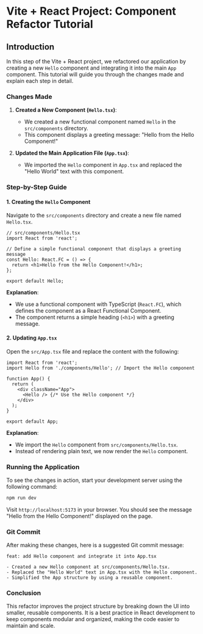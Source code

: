 
# Vite + React Project: Component Refactor Tutorial

## Introduction

In this step of the Vite + React project, we refactored our application by creating a new `Hello` component and integrating it into the main `App` component. This tutorial will guide you through the changes made and explain each step in detail.

### Changes Made

1. **Created a New Component (`Hello.tsx`)**:
   - We created a new functional component named `Hello` in the `src/components` directory.
   - This component displays a greeting message: "Hello from the Hello Component!"

2. **Updated the Main Application File (`App.tsx`)**:
   - We imported the `Hello` component in `App.tsx` and replaced the "Hello World" text with this component.

### Step-by-Step Guide

#### 1. Creating the `Hello` Component

Navigate to the `src/components` directory and create a new file named `Hello.tsx`.

```tsx
// src/components/Hello.tsx
import React from 'react';

// Define a simple functional component that displays a greeting message
const Hello: React.FC = () => {
  return <h1>Hello from the Hello Component!</h1>;
};

export default Hello;
```

**Explanation**:
- We use a functional component with TypeScript (`React.FC`), which defines the component as a React Functional Component.
- The component returns a simple heading (`<h1>`) with a greeting message.

#### 2. Updating `App.tsx`

Open the `src/App.tsx` file and replace the content with the following:

```tsx
import React from 'react';
import Hello from './components/Hello'; // Import the Hello component

function App() {
  return (
    <div className="App">
      <Hello /> {/* Use the Hello component */}
    </div>
  );
}

export default App;
```

**Explanation**:
- We import the `Hello` component from `src/components/Hello.tsx`.
- Instead of rendering plain text, we now render the `Hello` component.

### Running the Application

To see the changes in action, start your development server using the following command:

```bash
npm run dev
```

Visit `http://localhost:5173` in your browser. You should see the message "Hello from the Hello Component!" displayed on the page.

### Git Commit

After making these changes, here is a suggested Git commit message:

```
feat: add Hello component and integrate it into App.tsx

- Created a new Hello component at src/components/Hello.tsx.
- Replaced the "Hello World" text in App.tsx with the Hello component.
- Simplified the App structure by using a reusable component.
```

### Conclusion

This refactor improves the project structure by breaking down the UI into smaller, reusable components. It is a best practice in React development to keep components modular and organized, making the code easier to maintain and scale.
